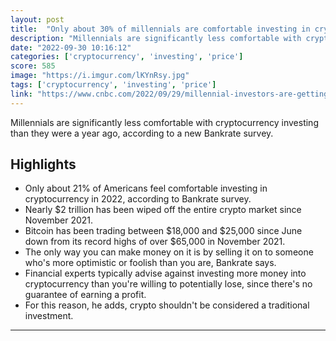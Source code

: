 ```yaml
---
layout: post
title:  "Only about 30% of millennials are comfortable investing in crypto, down from about 50% in 2021: ‘The shine has come off these coins’"
description: "Millennials are significantly less comfortable with cryptocurrency investing than they were a year ago, according to a new Bankrate survey."
date: "2022-09-30 10:16:12"
categories: ['cryptocurrency', 'investing', 'price']
score: 585
image: "https://i.imgur.com/lKYnRsy.jpg"
tags: ['cryptocurrency', 'investing', 'price']
link: "https://www.cnbc.com/2022/09/29/millennial-investors-are-getting-less-comfortable-with-cryptocurrency.html"
---
```


Millennials are significantly less comfortable with cryptocurrency investing than they were a year ago, according to a new Bankrate survey.

## Highlights

- Only about 21% of Americans feel comfortable investing in cryptocurrency in 2022, according to Bankrate survey.
- Nearly $2 trillion has been wiped off the entire crypto market since November 2021.
- Bitcoin has been trading between $18,000 and $25,000 since June down from its record highs of over $65,000 in November 2021.
- The only way you can make money on it is by selling it on to someone who's more optimistic or foolish than you are, Bankrate says.
- Financial experts typically advise against investing more money into cryptocurrency than you're willing to potentially lose, since there's no guarantee of earning a profit.
- For this reason, he adds, crypto shouldn't be considered a traditional investment.

---
